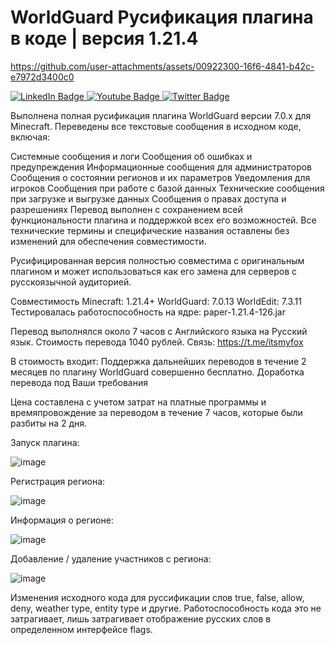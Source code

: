 # WorldGuard Русификация плагина в коде | версия 1.21.4

https://github.com/user-attachments/assets/00922300-16f6-4841-b42c-e7972d3400c0

<div id="badges">
  <a href="your-linkedin-URL">
    <img src="https://foxycraft.ru/itsmyfox/WorldGuard.gif" alt="LinkedIn Badge"/>
  </a>
  <a href="your-youtube-URL">
    <img src="https://img.shields.io/badge/YouTube-red?style=for-the-badge&logo=youtube&logoColor=white" alt="Youtube Badge"/>
  </a>
  <a href="your-twitter-URL">
    <img src="https://img.shields.io/badge/Twitter-blue?style=for-the-badge&logo=twitter&logoColor=white" alt="Twitter Badge"/>
  </a>
</div>

Выполнена полная русификация плагина WorldGuard версии 7.0.x для Minecraft. Переведены все текстовые сообщения в исходном коде, включая:

Системные сообщения и логи
Сообщения об ошибках и предупреждения
Информационные сообщения для администраторов
Сообщения о состоянии регионов и их параметров
Уведомления для игроков
Сообщения при работе с базой данных
Технические сообщения при загрузке и выгрузке данных
Сообщения о правах доступа и разрешениях
Перевод выполнен с сохранением всей функциональности плагина и поддержкой всех его возможностей. Все технические термины и специфические названия оставлены без изменений для обеспечения совместимости.

Русифицированная версия полностью совместима с оригинальным плагином и может использоваться как его замена для серверов с русскоязычной аудиторией.

Совместимость
Minecraft: 1.21.4+
WorldGuard: 7.0.13
WorldEdit: 7.3.11
Тестировалась работоспособность на ядре: paper-1.21.4-126.jar

Перевод выполнялся около 7 часов с Английского языка на Русский язык.
Стоимость перевода 1040 рублей.
Связь: https://t.me/itsmyfox


В стоимость входит:
Поддержка дальнейших переводов в течение 2 месяцев по плагину WorldGuard совершенно бесплатно.
Доработка перевода под Ваши требования

Цена составлена с учетом затрат на платные программы и времяпровождение за переводом в течение 7 часов, которые были разбиты на 2 дня.

Запуск плагина:

![image](https://github.com/user-attachments/assets/6da72e3d-1afa-4e68-919b-816d890cc34f)

Регистрация региона:

![image](https://github.com/user-attachments/assets/7093f193-872e-4043-9110-b3cb35e4a50d)

Информация о регионе:

![image](https://github.com/user-attachments/assets/a8634c43-2aac-4da1-9db7-d840f0db27ed)

Добавление / удаление участников с региона:

![image](https://github.com/user-attachments/assets/887f10b7-19cf-44b2-9c21-42e2102a5638)

Изменения исходного кода для руссификации слов true, false, allow, deny, weather type, entity type и другие. Работоспособность кода это не затрагивает, лишь затрагивает отображение русских слов в определенном интерфейсе flags.



